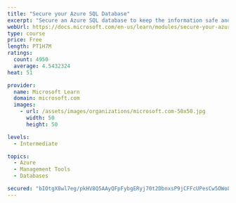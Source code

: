 ```yaml
---
title: "Secure your Azure SQL Database"
excerpt: "Secure an Azure SQL database to keep the information safe and diagnose potential security concerns as they happen."
webUrl: https://docs.microsoft.com/en-us/learn/modules/secure-your-azure-sql-database/
type: course
price: Free
length: PT1H7M
ratings:
  count: 4950
  average: 4.5432324
heat: 51

provider:
  name: Microsoft Learn
  domain: microsoft.com
  images:
    - url: /assets/images/organizations/microsoft.com-50x50.jpg
      width: 50
      height: 50

levels:
  - Intermediate

topics:
  - Azure
  - Management Tools
  - Databases

secured: "bIOtgX8wl7eg/pkHV8Q5AAyQFpFybgERyj70t2DbnxsP9jCFFcUPesCw5OWo88rasK2pFy5fyXW8ORL3O4+E+r8dGZ71uschk/TagrbV4eq8bB254nxmVwxbKdRRcAyRPBlJLhv6drsNopwW7yTuMU2V2oOL2ueZ+kRTJMwPWO9/vLkVwz5RYzbeQGPsCAGGXkvTJSugzs+aehdCB1xaDKuSPnrsVTr0VYTnD8OOPJG8hrVu68ERZ7Xskw4TTs/NG+4a+SvUGf+ToOPg6J3kUGEuunuSgRt2U28hq4K9bfQqkTD6yk0DQFlteojLiCUklqj9xw0/8IYTjQFrJPjBBpW6uF4DzTpfxyp5hSkZYkgGgJDOMSZ2Ywpz+zK0silOBJKEetZcPhgQfKYAh7tm2qYnQfyzoi+dm7+cXrH4s8c=;/pNdO+MyaUNCP9dnyg14aw=="
---
```


